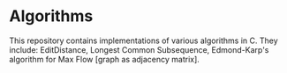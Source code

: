 # Algorithms

This repository contains implementations of various algorithms in C. They include: EditDistance, Longest Common Subsequence, Edmond-Karp's algorithm for Max Flow [graph as adjacency matrix].